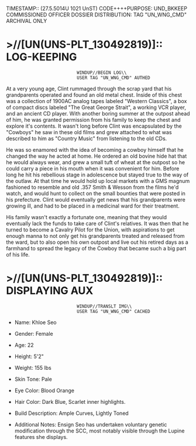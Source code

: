 TIMESTAMP::         (27.5.5014U 1021 UnST)
CODE++++PURPOSE:    UND_BKKEEP
					COMMISSIONED OFFICER DOSSIER
DISTRIBUTION:       TAG "UN_WNG_CMD"
					ARCHIVAL ONLY

# >//[UN(UNS-PLT_130492819)]:: LOG-KEEPING
						       WINDUP//BEGIN LOG\\
						       USER TAG "UN_WNG_CMD" AUTHED

At a very young age, Clint rummaged through the scrap yard that his grandparents operated and found an old metal chest. Inside of this chest was a collection of 1900AC analog tapes labeled "Western Classics", a box of compact discs labeled "The Great George Strait", a working VCR player, and an ancient CD player. With another boring summer at the outpost ahead of him, he was granted permission from his family to keep the chest and explore it's contents. It wasn't long before Clint was encapsulated by the "Cowboys" he saw in these old films and grew attached to what was described to him as "Country Music" from listening to the old CDs.

He was so enamored with the idea of becoming a cowboy himself that he changed the way he acted at home. He ordered an old bovine hide hat that he would always wear, and grew a small tuft of wheat at the outpost so he could carry a piece in his mouth when it was convenient for him. Before long he hit his rebellious stage in adolescence but stayed true to the way of the outlaw. At that time he would hold up local markets with a GMS magnum fashioned to resemble and old .357 Smith & Wesson from the films he'd watch, and would hunt to collect on the small bounties that were posted in his prefecture. Clint would eventually get news that his grandparents were growing ill, and had to be placed in a medicinal ward for their treatment. 

His family wasn't exactly a fortunate one, meaning that they would eventually lack the funds to take care of Clint's relatives. It was then that he turned to become a Cavalry Pilot for the Union, with aspirations to get enough manna to not only get his grandparents treated and released from the ward, but to also open his own outpost and live out his retired days as a farmhand to spread the legacy of the Cowboy that became such a big part of his life.

# >//[UN(UNS-PLT_130492819)]:: DISPLAYING AUX
						       WINDUP//TRANSLT IMG\\
				               USER TAG "UN_WNG_CMD" CACHED

- Name: Khloe Seo

- Gender: Female

- Age: 22

- Height: 5'2"

- Weight: 155 lbs

- Skin Tone: Pale

- Eye Color: Blood Orange

- Hair Color: Dark Blue, Scarlet inner highlights.

- Build Description: Ample Curves, Lightly Toned

- Additional Notes: Ensign Seo has undertaken voluntary genetic modification through the SCC, most notably visible through the Lupine features she displays.